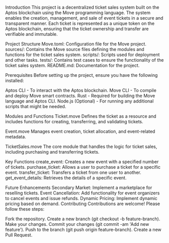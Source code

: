 Introduction
This project is a decentralized ticket sales system built on the Aptos blockchain using the Move programming language. 
The system enables the creation, management, and sale of event tickets in a secure and transparent manner.
Each ticket is represented as a unique token on the Aptos blockchain, ensuring that the ticket ownership and transfer 
are verifiable and immutable.

Project Structure
Move.toml: Configuration file for the Move project.
sources/: Contains the Move source files defining the modules and functions for the ticket sales system.
scripts/: Scripts used for deployment and other tasks.
tests/: Contains test cases to ensure the functionality of the ticket sales system.
README.md: Documentation for the project.


Prerequisites
Before setting up the project, ensure you have the following installed:

Aptos CLI - To interact with the Aptos blockchain.
Move CLI - To compile and deploy Move smart contracts.
Rust - Required for building the Move language and Aptos CLI.
Node.js (Optional) - For running any additional scripts that might be needed.

Modules and Functions
Ticket.move
Defines the ticket as a resource and includes functions for creating, transferring, and validating tickets.

Event.move
Manages event creation, ticket allocation, and event-related metadata.

TicketSales.move
The core module that handles the logic for ticket sales, including purchasing and transferring tickets.

Key Functions
create_event: Creates a new event with a specified number of tickets.
purchase_ticket: Allows a user to purchase a ticket for a specific event.
transfer_ticket: Transfers a ticket from one user to another.
get_event_details: Retrieves the details of a specific event.

Future Enhancements
Secondary Market: Implement a marketplace for reselling tickets.
Event Cancellation: Add functionality for event organizers to cancel events and issue refunds.
Dynamic Pricing: Implement dynamic pricing based on demand.
Contributing
Contributions are welcome! Please follow these steps:

Fork the repository.
Create a new branch (git checkout -b feature-branch).
Make your changes.
Commit your changes (git commit -am 'Add new feature').
Push to the branch (git push origin feature-branch).
Create a new Pull Request.

